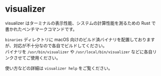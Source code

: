 # visualizer

visualizer はターミナルの表示性能、システムの計算性能を測るための Rust で書かれたベンチマークコマンドです。

`binaries` ディレクトリに macOS 向けのビルド済バイナリを配置しておりますが、対応が不十分なので各自でビルドしてください。  
バイナリを `/usr/bin/visualizer` や `/usr/local/bin/visualizer` などに各自リンクさせてご使用ください。

使い方などの詳細は `visualizer help` をご覧ください。
